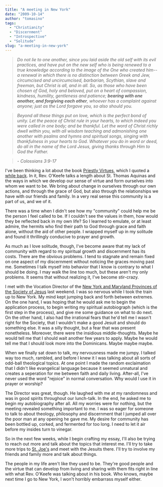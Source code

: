 ```yaml
---
title: "A meeting in New York"
date: "2009-10-14"
author: "tomasino"
tags:
  - "Christianity"
  - "Discernment"
  - "Introspective"
  - "Solitude"
slug: "a-meeting-in-new-york"
---
```


> *Do not lie to one another, since you laid aside the old self with its evil practices, and have put on the new self who is being renewed to a true knowledge according to the image of the One who created him--a renewal in which there is no distinction between Greek and Jew, circumcised and uncircumcised, barbarian, Scythian, slave and freeman, but Christ is all, and in all. So, as those who have been chosen of God, holy and beloved, put on a heart of compassion, kindness, humility, gentleness and patience; <span style="font-weight:bold">bearing with one another, and forgiving each other</span>, whoever has a complaint against anyone; just as the Lord forgave you, so also should you.*

> *Beyond all these things put on love, which is the perfect bond of unity. Let the peace of Christ rule in your hearts, to which indeed you were called in one body; and be thankful. Let the word of Christ richly dwell within you, with all wisdom teaching and admonishing one another with psalms and hymns and spiritual songs, singing with thankfulness in your hearts to God. Whatever you do in word or deed, do all in the name of the Lord Jesus, giving thanks through Him to God the Father.*

> *- Colossians 3:9-17*

I've been thinking a lot about the book [Priestly Virtues][], which I quoted a [while back][]. In it, Rev. O'Keefe talks a length about St. Thomas
Aquinas and the ways in which we develop our sense of virtue and form
ourselves into whom we want to be. We bring about change in ourselves
through our own actions, and through the grace of God, but also through
the relationships we have with our friends and family. In a very real
sense this community is a part of us, and we of it.

There was a time when I didn't see how my "community" could help me be
the person I feel called to be. If I couldn't see the values in them,
how would they be reflected back in my own life? So I learned to
emulate, or at least admire, the hermits who find their path to God
through grace and faith alone, without the aid of other people. I
wrapped myself up in my solitude and found it thrillingly conducive to
prayer and growth.

As much as I love solitude, though, I've become aware that my lack of
community with regard to my spiritual growth and discernment has its
costs. There are the obvious problems. I tend to stagnate and remain
fixed on one aspect of my discernment without noticing the graces moving
past me. Sometimes I talk myself into behavior that I know is contrary
to what I should be doing. I may walk the line too much, but these
aren't my only problems. It seems that without realizing it, I've become
stir-crazy.

I met with the Vocation Director of the [New York and Maryland Provinces
of the Society of Jesus][] last weekend. I was so nervous while I took
the train up to New York. My mind kept jumping back and forth between
extremes. On the one hand, I was hoping that he would ask me to begin
the application process, to begin writing my spiritual autobiograph
(which is the first step in the process), and give me some guidance on
what to do next. On the other hand, I also had the irrational fears that
he'd tell me I wasn't right for the Society, that I wouldn't make a good
Jesuit and should do something else. It was a silly thought, but a fear
that was present nonetheless. Moreover, there were the insidious
middle-thoughts. Maybe he would tell me that I should wait another few
years to apply. Maybe he would tell me that I should look more into the
Dominicans. Maybe maybe maybe.

When we finally sat down to talk, my nervousness made me jumpy. I talked
way too much, rambled, and before I knew it I was talking about all
sorts of odd-ball theological topics. At one point I made the random
exclaimation that I didn't like evangelical language because it seemed
unnatural and creates a seperation for me between faith and daily
living. After-all, I've never used the word "rejoice" in normal
conversation. Why would I use it in prayer or worship?

The Director was great, though. He laughed with me at my randomness and
was in good spirits throughout our lunch-talk. In the end, he asked me
to begin my autobiography after all. All my worries were for nothing,
but the meeting revealed something important to me. I was so eager for
someone to talk to about theology, philosophy and discernment that I
jumped all over the poor man at any opening he gave me. My desire for
community has been bottled up, corked, and fermented for too long. I
need to let it air before my insides turn to vinegar.

So in the next few weeks, while I begin crafting my essay, I'll also be
trying to reach out more and talk about the topics that interest me.
I'll try to take more trips to [St. Joe's][] and meet with the Jesuits
there. I'll try to involve my friends and family more and talk about
things.

The people in my life aren't like they used to be. They're good people
and the virtue that can develop from living and sharing with them fits
right in line with what Rev. O'Keefe was talking about in his book. Who
knows, maybe next time I go to New York, I won't horribly embarrass
myself either.

  [Priestly Virtues]: //www.amazon.com/Priestly-Virtues-Reflections-Moral-Priest/dp/B000M6WBRC/?tag=tomablog-20
  [while back]: //blog.tomasino.org/?p=131
  [New York and Maryland Provinces of the Society of Jesus]: //www.jesuitvocation.org/
  [St. Joe's]: //www.sju.edu/
